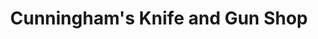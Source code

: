 ---
title: "Cunningham's Knife and Gun Shop"
url: /glenville/cunninghams-knife-and-gun-shop/
shop: weapons
---